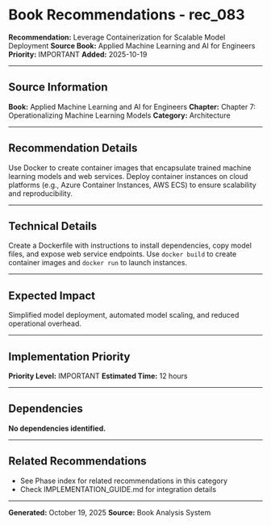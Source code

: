 # Book Recommendations - rec_083

**Recommendation:** Leverage Containerization for Scalable Model Deployment
**Source Book:** Applied Machine Learning and AI for Engineers
**Priority:** IMPORTANT
**Added:** 2025-10-19

---

## Source Information

**Book:** Applied Machine Learning and AI for Engineers
**Chapter:** Chapter 7: Operationalizing Machine Learning Models
**Category:** Architecture

---

## Recommendation Details

Use Docker to create container images that encapsulate trained machine learning models and web services. Deploy container instances on cloud platforms (e.g., Azure Container Instances, AWS ECS) to ensure scalability and reproducibility.

---

## Technical Details

Create a Dockerfile with instructions to install dependencies, copy model files, and expose web service endpoints. Use `docker build` to create container images and `docker run` to launch instances.

---

## Expected Impact

Simplified model deployment, automated model scaling, and reduced operational overhead.

---

## Implementation Priority

**Priority Level:** IMPORTANT
**Estimated Time:** 12 hours

---

## Dependencies

**No dependencies identified.**

---

## Related Recommendations

- See Phase index for related recommendations in this category
- Check IMPLEMENTATION_GUIDE.md for integration details

---

**Generated:** October 19, 2025
**Source:** Book Analysis System
